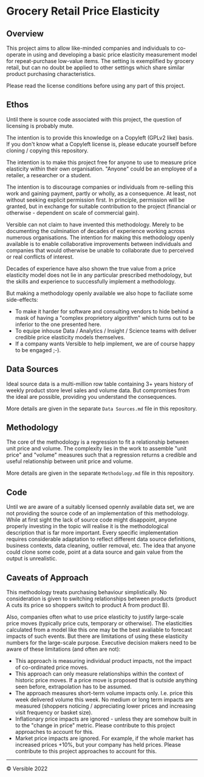 # Grocery Retail Price Elasticity

## Overview
This project aims to allow like-minded companies and individuals to co-operate in using and developing a basic price elasticity measurement model for repeat-purchase low-value items.  The setting is exemplified by grocery retail, but can no doubt be applied to other settings which share similar product purchasing characteristics.

Please read the license conditions before using any part of this project.  

## Ethos

Until there is source code associated with this project, the question of licensing is probably mute.

The intention is to provide this knowledge on a Copyleft (GPLv2 like) basis.  If you don't know what a Copyleft license is, please educate yourself before cloning / copying this repository.

The intention is to make this project free for anyone to use to measure price elasticity within their own organisation.  "Anyone" could be an employee of a retailer, a researcher or a student.

The intention is to discourage companies or individuals from re-selling this work and gaining payment, partly or wholly, as a consequence.  At least, not without seeking explicit permission first.  In principle, permission will be granted, but in exchange for suitable contribution to the project (financial or otherwise - dependent on scale of commercial gain).

Versible can not claim to have invented this methodology.  Merely to be documenting the culmination of decades of experience working across numerous organisations.  The intention for making this methodology openly available is to enable collaborative improvements between individuals and companies that would otherwise be unable to collaborate due to perceived or real conflicts of interest.  

Decades of experience have also shown the true value from a price elasticity model does not lie in any particular prescribed methodology, but the skills and experience to successfully implement a methodology.

But making a methodology openly available we also hope to faciliate some side-effects:
* To make it harder for software and consulting vendors to hide behind a mask of having a "complex proprietory algorithm" which turns out to be inferior to the one presented here. 
* To equipe inhouse Data / Analytics / Insight / Science teams with deliver credible price elasticity models themselves.
* If a company wants Versible to help implement, we are of course happy to be engaged ;-).


## Data Sources
Ideal source data is a multi-million row table containing 3+ years history of weekly product store level sales and volume data.  But compromises from the ideal are possible, providing you understand the consequences.  

More details are given in the separate `Data Sources.md` file in this repository. 


## Methodology

The core of the methodology is a regression to fit a relationship between unit price and volume.  The complexity lies in the work to assemble "unit price" and "volume" measures such that a regression returns a credible and useful relationship between unit price and volume. 

More details are given in the separate `Methodology.md` file in this repository. 

## Code

Until we are aware of a suitably licensed opennly available data set, we are not providing the source code of an implementation of this methodology.  While at first sight the lack of source code might disappoint, anyone properly investing in the topic will realise it is the methodological description that is far more important.  Every specific implementation requires considerable adaptation to reflect different data source definitions, business contexts, data cleaning, outlier removal, etc.  The idea that anyone could clone some code, point at a data source and gain value from the output is unrealistic.

## Caveats of Approach

This methodology treats purchasing behaviour simplistically.  No consideration is given to switching relationships between products (product A cuts its price so shoppers switch to product A from product B).

Also, companies often what to use price elasticity to justify large-scale price moves (typically price cuts, temporary or otherwise).  The elasticities calculated from a model like this one may be the best avaliable to forecast impacts of such events.  But there are limitations of using these elasticity numbers for the large-scale purpose.  Executive decision makers need to be aware of these limitations (and often are not):

* This approach is measuring individual product impacts, not the impact of co-ordinated price moves.
* This approach can only measure relationships within the context of historic price moves.  If a price move is proposed that is outside anything seen before, extrapolation has to be assumed.
* The approach measures short-term volume impacts only.  I.e. price this week delivered volume this week.  No medium or long term impacts are measured (shoppers noticing / appreciating lower prices and increasing visit frequency or basket size).
* Inflationary price impacts are ignored - unless they are somehow built in to the "change in price" metric.  Please contribute to this project approaches to account for this.
* Market price impacts are ignored.  For example, if the whole market has increased prices +10%, but your company has held prices.  Please contribute to this project approaches to account for this.

   

---

© Versible 2022